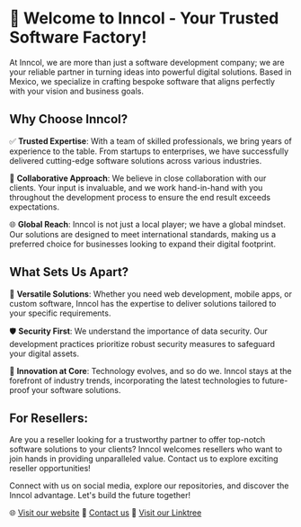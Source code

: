 # 🚀 Welcome to Inncol - Your Trusted Software Factory!

At Inncol, we are more than just a software development company; we are your reliable partner in turning ideas into powerful digital solutions. Based in Mexico, we specialize in crafting bespoke software that aligns perfectly with your vision and business goals.

## Why Choose Inncol?

✅ **Trusted Expertise**: With a team of skilled professionals, we bring years of experience to the table. From startups to enterprises, we have successfully delivered cutting-edge software solutions across various industries.

🤝 **Collaborative Approach**: We believe in close collaboration with our clients. Your input is invaluable, and we work hand-in-hand with you throughout the development process to ensure the end result exceeds expectations.

🌐 **Global Reach**: Inncol is not just a local player; we have a global mindset. Our solutions are designed to meet international standards, making us a preferred choice for businesses looking to expand their digital footprint.

## What Sets Us Apart?

🔧 **Versatile Solutions**: Whether you need web development, mobile apps, or custom software, Inncol has the expertise to deliver solutions tailored to your specific requirements.

🛡️ **Security First**: We understand the importance of data security. Our development practices prioritize robust security measures to safeguard your digital assets.

🌱 **Innovation at Core**: Technology evolves, and so do we. Inncol stays at the forefront of industry trends, incorporating the latest technologies to future-proof your software solutions.

## For Resellers:

Are you a reseller looking for a trustworthy partner to offer top-notch software solutions to your clients? Inncol welcomes resellers who want to join hands in providing unparalleled value. Contact us to explore exciting reseller opportunities!

Connect with us on social media, explore our repositories, and discover the Inncol advantage. Let's build the future together!

🌐 [Visit our website](https://www.inncol.com.mx)
📧 [Contact us](mailto:contacto@inncol.com.mx)
🌲 [Visit our Linktree](https://linktr.ee/inncol)

